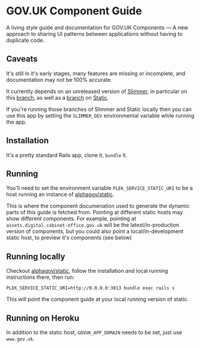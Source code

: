 # GOV.UK Component Guide

A living style guide and documentation for GOV.UK Components &mdash; A new approach to sharing UI patterns between applications without having to duplicate code.

## Caveats

It's still in it's early stages, many features are missing or incomplete, and documentation may not be 100% accurate. 

It currently depends on an unreleased version of [Slimmer](https://github.com/alphagov/slimmer), in particular on this [branch](https://github.com/alphagov/slimmer/pull/76/files), as well as a [branch](https://github.com/alphagov/static/pull/430/files) on [Static](https://github.com/alphagov/static).

If you're running those branches of Slimmer and Static locally then you can use this app by setting the `SLIMMER_DEV` environmental variable while running the app.

## Installation

It's a pretty standard Rails app, clone it, `bundle` it.

## Running

You'll need to set the environment variable `PLEK_SERVICE_STATIC_URI` to be a host running an instance of [alphagov/static](https://github.com/alphagov/static).

This is where the component documenation used to generate the dynamic parts of this guide is fetched from. Pointing at
different static hosts may show different components. For example, pointing at `assets.digital.cabinet-office.gov.uk` will
be the latest/in-production version of components, but you could also point a local/in-development static host, to preview
it's components (see below)

## Running locally

Checkout [alphagov/static](https://github.com/alphagov/static), follow the installation and local running instructions there, then run:

```
PLEK_SERVICE_STATIC_URI=http://0.0.0.0:3013 bundle exec rails s
```

This will point the component guide at your local running version of static.

## Running on Heroku

In addition to the static host, `GOVUK_APP_DOMAIN` needs to be set, just use `www.gov.uk`.
